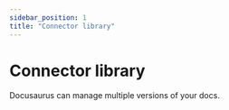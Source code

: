 ```yaml
---
sidebar_position: 1
title: "Connector library"
---
```


# Connector library

Docusaurus can manage multiple versions of your docs.
